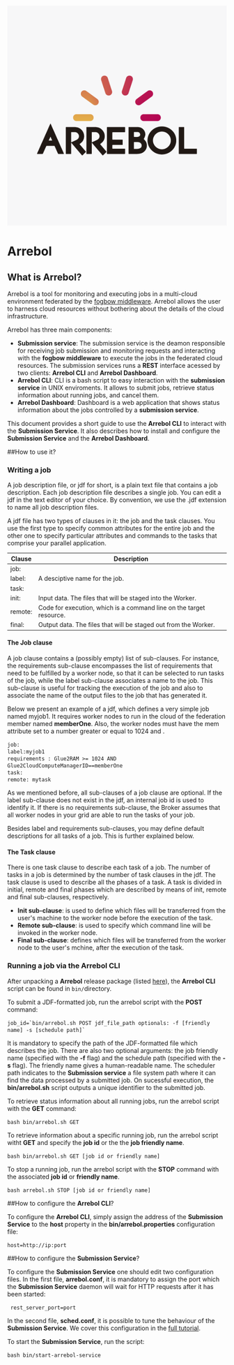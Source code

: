 ![alt tag](https://github.com/fogbow/arrebol/blob/pre-create/assets/ARREBOL-22.png)

# Arrebol
## What is Arrebol?
  Arrebol is a tool for monitoring and executing jobs in a multi-cloud environment federated by the [fogbow middleware](http://www.fogbowcloud.org). Arrebol allows the user to harness cloud resources without bothering about the details of the cloud infrastructure.

  Arrebol has three main components:
  - **Submission service**: The submission service is the deamon responsible for receiving job submission and monitoring requests and interacting with the **fogbow middleware** to execute the jobs in the federated cloud resources. The submission services runs a **REST** interface acessed by two clients: **Arrebol CLI** and **Arrebol Dashboard**.
  - **Arrebol CLI**: CLI is a bash script to easy interaction with the **submission service** in UNIX enviroments. It allows to submit jobs, retrieve status information about running jobs, and cancel them.
  - **Arrebol Dashboard**: Dashboard is a web application that shows status information about the jobs controlled by a **submission service**.

  This document provides a short guide to use the **Arrebol CLI** to interact with the **Submission Service**. It also describes how to install and configure the **Submission Service** and the **Arrebol Dashboard**.

##How to use it?

### Writing a job

A job description file, or jdf for short, is a plain text file that contains a job description. Each job description file describes a single job. You can edit a jdf in the text editor of your choice. By convention, we use the .jdf extension to name all job description files.

A jdf file has two types of clauses in it: the job and the task clauses. You use the first type to specify common attributes for the entire job and the other one to specify particular attributes and commands to the tasks that comprise your parallel application.

Clause | Description
---- | --------------------
job: |
label: | A desciptive name for the job.
task: |
init: | Input data. The files that will be staged into the Worker.
remote: | Code for execution, which is a command line on the target resource.
final: | Output data. The files that will be staged out from the Worker.

#### The Job clause

A job clause contains a (possibly empty) list of sub-clauses. For instance, the requirements sub-clause encompasses the list of requirements that need to be fulfilled by a worker node, so that it can be selected to run tasks of the job, while the label sub-clause associates a name to the job. This sub-clause is useful for tracking the execution of the job and also to associate the name of the output files to the job that has generated it.

Below we present an example of a jdf, which defines a very simple job named myjob1. It requires worker nodes to run in the cloud of the federation member named **memberOne**. Also, the worker nodes must have the mem attribute set to a number greater or equal to 1024 and .

    job:
    label:myjob1
    requirements : Glue2RAM >= 1024 AND Glue2CloudComputeManagerID==memberOne
    task:
    remote: mytask

As we mentioned before, all sub-clauses of a job clause are optional. If the label sub-clause does not exist in the jdf, an internal job id is used to identify it. If there is no requirements sub-clause, the Broker assumes that all worker nodes in your grid are able to run the tasks of your job.

Besides label and requirements sub-clauses, you may define default descriptions for all tasks of a job. This is further explained below.

#### The Task clause

There is one task clause to describe each task of a job. The number of tasks in a job is determined by the number of task clauses in the jdf. The task clause is used to describe all the phases of a task. A task is divided in initial, remote and final phases which are described by means of init, remote and final sub-clauses, respectively.

- **Init sub-clause**: is used to define which files will be transferred from the user's machine to the worker node before the execution of the task.
- **Remote sub-clause**: is used to specify which command line will be invoked in the worker node.
- **Final sub-clause**: defines which files will be transferred from the worker node to the user's mchine, after the execution of the task.

### Running a job via the Arrebol CLI

After unpacking a **Arrebol** release package (listed [here](https://github.com/fogbow/arrebol/releases)), the **Arrebol CLI** script can be found in ```bin/```directory.

To submit a JDF-formatted job, run the arrebol script with the **POST** command:
```
job_id=`bin/arrebol.sh POST jdf_file_path optionals: -f [friendly name] -s [schedule path]`
```
It is mandatory to specify the path of the JDF-formatted file which describes the job. There are also two optional arguments: the job friendly name (specified with the **-f** flag) and the schedule path (specified with the **-s** flag). The friendly name gives a human-readable name. The scheduler path indicates to the **Submission service** a file system path where it can find the data processed by a submitted job. On sucessful execution, the **bin/arrebol.sh** script outputs a unique identifier to the submitted job.

To retrieve status information about all running jobs, run the arrebol script with the **GET** command:
```
bash bin/arrebol.sh GET
```

To retrieve information about a specific running job, run the arrebol script witht **GET** and specify the **job id** or the the **job friendly name**.
```
bash bin/arrebol.sh GET [job id or friendly name]
```

To stop a running job, run the arrebol script with the **STOP** command with the associated **job id** or **friendly name**.
```
bash arrebol.sh STOP [job id or friendly name]
```

##How to configure the **Arrebol CLI**?

To configure the **Arrebol CLI**, simply assign the address of the **Submission Service** to the **host** property in the  **bin/arrebol.properties** configuration file:

```
host=http://ip:port
```

##How to configure the **Submission Service**?

To configure the **Submission Service** one should edit two configuration files. In the first file, **arrebol.conf**, it is mandatory to assign the port which the **Submission Service** daemon will wait for HTTP requests after it has been started:

```
 rest_server_port=port
```

In the second file, **sched.conf**, it is possible to tune the behaviour of the **Submission Service**. We cover this  configuration in the [full tutorial]().

To start the **Submission Service**, run the script:
```
bash bin/start-arrebol-service
```
